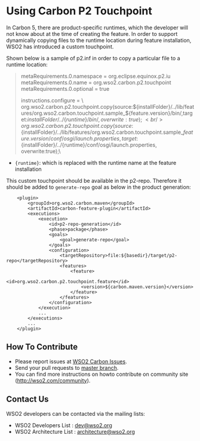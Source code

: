 # Using Carbon P2 Touchpoint
In Carbon 5, there are product-specific runtimes, which the developer will not know about at the time of creating the feature. In order to support dynamically copying files to the runtime location during feature installation, WSO2 has introduced a custom touchpoint.

Shown below is a sample of p2.inf in order to copy a particular file to a runtime location:

> metaRequirements.0.namespace = org.eclipse.equinox.p2.iu <br/>
> metaRequirements.0.name = org.wso2.carbon.p2.touchpoint <br/>
> metaRequirements.0.optional = true
> 
> instructions.configure = \ <br />
> org.wso2.carbon.p2.touchpoint.copy(source:${installFolder}/../lib/features/org.wso2.carbon.touchpoint.sample_${feature.version}/bin/,target:${installFolder}/../\{runtime\}/bin/, overwrite:true);\ <br />
> org.wso2.carbon.p2.touchpoint.copy(source:${installFolder}/../lib/features/org.wso2.carbon.touchpoint.sample_${feature.version}/conf/osgi/launch.properties,target:${installFolder}/../\{runtime\}/conf/osgi/launch.properties, overwrite:true);\

* `{runtime}`: which is replaced with the runtime name at the feature installation

This custom touchpoint should be available in the p2-repo. Therefore it should be added to `generate-repo` goal as below in the product generation:
 
        <plugin>
            <groupId>org.wso2.carbon.maven</groupId>
            <artifactId>carbon-feature-plugin</artifactId>
            <executions>
                <execution>
                    <id>p2-repo-generation</id>
                    <phase>package</phase>
                    <goals>
                        <goal>generate-repo</goal>
                    </goals>
                    <configuration>
                        <targetRepository>file:${basedir}/target/p2-repo</targetRepository>
                        <features>
                            <feature>
                                <id>org.wso2.carbon.p2.touchpoint.feature</id>
                                <version>${carbon.maven.version}</version>
                            </feature>
                        </features>
                    </configuration>
                </execution>
                ...
            </executions>
            ...
        </plugin>


## How To Contribute
* Please report issues at [WSO2 Carbon Issues](https://github.com/wso2/carbon-p2-touchpoints/issues).
* Send your pull requests to [master branch](https://github.com/wso2/carbon-p2-touchpoints/tree/master).
* You can find more instructions on howto contribute on community site (http://wso2.com/community).

## Contact Us
WSO2 developers can be contacted via the mailing lists:
* WSO2 Developers List : dev@wso2.org
* WSO2 Architecture List : architecture@wso2.org
